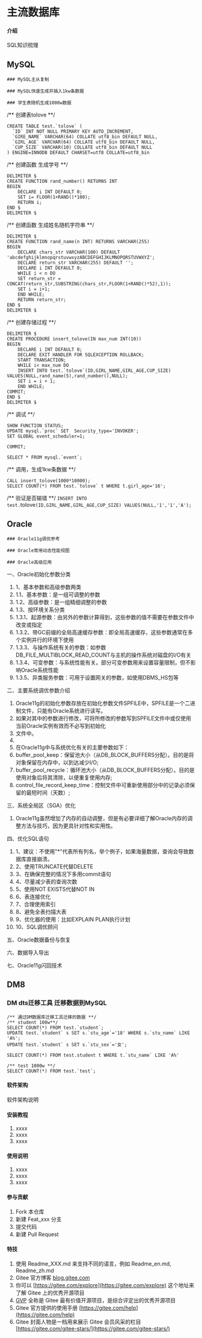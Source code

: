 # 主流数据库

#### 介绍
SQL知识梳理
## MySQL

    ### MySQL主从复制

    ### MySQL快速生成并插入1kw条数据

    ### 学生表随机生成1000w数据

/** 创建表tolove **/

```
CREATE TABLE test.`tolove` (
  `ID` INT NOT NULL PRIMARY KEY AUTO_INCREMENT,
  `GIRE_NAME` VARCHAR(64) COLLATE utf8_bin DEFAULT NULL,
  `GIRL_AGE` VARCHAR(64) COLLATE utf8_bin DEFAULT NULL,
  `CUP_SIZE` VARCHAR(10) COLLATE utf8_bin DEFAULT NULL
) ENGINE=INNODB DEFAULT CHARSET=utf8 COLLATE=utf8_bin

```


/** 创建函数 生成学号 **/

```
DELIMITER $
CREATE FUNCTION rand_number() RETURNS INT
BEGIN
	DECLARE i INT DEFAULT 0;
	SET i= FLOOR(1+RAND()*100);
	RETURN i;
END $
DELIMITER $
```


/** 创建函数 生成姓名随机字符串 **/

```
DELIMITER $
CREATE FUNCTION rand_name(n INT) RETURNS VARCHAR(255)
BEGIN
	DECLARE chars_str VARCHAR(100) DEFAULT 'abcdefghijklmnopqrstuvwxyzABCDEFGHIJKLMNOPQRSTUVWXYZ';
	DECLARE return_str VARCHAR(255) DEFAULT '';
	DECLARE i INT DEFAULT 0;
	WHILE i < n DO
	SET return_str = CONCAT(return_str,SUBSTRING(chars_str,FLOOR(1+RAND()*52),1));
	SET i = i+1;
	END WHILE;
	RETURN return_str;	
END $
DELIMITER $
```


/** 创建存储过程 **/

```
DELIMITER $
CREATE PROCEDURE insert_tolove(IN max_num INT(10))
BEGIN
	DECLARE i INT DEFAULT 0;
	DECLARE EXIT HANDLER FOR SQLEXCEPTION ROLLBACK;
	START TRANSACTION;
	WHILE i< max_num DO
	INSERT INTO test.`tolove`(ID,GIRL_NAME,GIRL_AGE,CUP_SIZE) VALUES(NULL,rand_name(5),rand_number(),NULL);
	SET i = i + 1;
	END WHILE;
COMMIT;
END $
DELIMITER $
```



/** 调试 **/

```
SHOW FUNCTION STATUS;
UPDATE mysql.`proc` SET  Security_type='INVOKER';
SET GLOBAL event_scheduler=1;

COMMIT;

SELECT * FROM mysql.`event`;
```



/** 调用，生成1kw条数据 **/

```
CALL insert_tolove(1000*10000);
SELECT COUNT(*) FROM test.`tolove` t WHERE t.girl_age='16';
```


/** 验证是否输错 **/
`INSERT INTO test.`tolove`(ID,GIRL_NAME,GIRL_AGE,CUP_SIZE) VALUES(NULL,'1','1','A');`

## Oracle

    ### Oracle11g调优参考

    ### Oracle常用动态性能视图 

    ### Oracle高级应用

一、Oracle初始化参数分类

1. 1、基本参数和高级参数两类
1. 1.1、基本参数：是一组可调整的参数
1. 1.2、高级参数：是一组精细调整的参数
1. 1.3、按环境关系分类
1. 1.3.1、起源参数：由另外的参数计算得到，这些参数的值不需要在参数文件中改变或指定
1. 1.3.2、带GC前缀的全局高速缓存参数：即全局高速缓存，这些参数通常在多个实例并行的环境下使用
1. 1.3.3、与操作系统有关的参数：如参数DB_FILE_MULTIBLOCK_READ_COUNT与主机的操作系统对磁盘的I/O有关
1. 1.3.4、可变参数：与系统性能有关。部分可变参数用来设置容量限制，但不影响Oracle系统性能
1. 1.3.5、异类服务参数：可用于设置网关的参数，如使用DBMS_HS包等


二、主要系统调优参数介绍

1. Oracle11g的初始化参数存放在初始化参数文件SPFILE中，SPFILE是一个二进制文件，只能有Oracle系统进行读写。
1. 如果对其中的参数进行修改，可将所修改的参数写到SPFILE文件中或仅使用当前Oracle实例有效而不必写到初始化
1. 文件中。
1. 
1. 在Oracle11g中与系统优化有关的主要参数如下：
1. buffer_pool_keep：保留池大小（从DB_BLOCK_BUFFERS分配）。目的是将对象保留在内存中，以到达减少I/O;
1. buffer_pool_recycle：循环池大小（从DB_BLOCK_BUFFERS分配）。目的是使用对象后将其清除，以便重复使用内存;
1. control_file_record_keep_time：控制文件中可重新使用部分中的记录必须保留的最短时间（天数）;



三、系统全局区（SGA）优化
1. Oracle11g虽然增加了内存的自动调整，但是有必要详细了解Oracle内存的调整方法与技巧，因为更具针对性和实用性。


四、优化SQL语句

1. 1、建议：不使用"*"代表所有列名，举个例子，如果海量数据，查询会导致数据库直接崩溃。
1. 2、使用TRUNCATE代替DELETE
1. 3、在确保完整的情况下多用commit语句
1. 4、尽量减少表的查询次数
1. 5、使用NOT EXISTS代替NOT IN
1. 6、表连接优化
1. 7、合理使用索引
1. 8、避免全表扫描大表
1. 9、优化器的使用：比如EXPLAIN PLAN执行计划
1. 10、SQL调优顾问


五、Oracle数据备份与恢复


六、数据导入导出


七、Oracle11g闪回技术


## DM8
### DM dts迁移工具 迁移数据到MySQL

```
/** 通过DM数据库迁移工具迁移的数据 **/
/** student 100w**/
SELECT COUNT(*) FROM test.`student`;
UPDATE test.`student` s SET s.`stu_age`='18' WHERE s.`stu_name` LIKE 'A%';
UPDATE test.`student` s SET s.`stu_sex`='女';
```



```
SELECT COUNT(*) FROM test.student t WHERE t.`stu_name` LIKE 'A%'

/** test 1000w **/
SELECT COUNT(*) FROM test.`test`;
```


#### 软件架构
软件架构说明


#### 安装教程

1.  xxxx
2.  xxxx
3.  xxxx

#### 使用说明

1.  xxxx
2.  xxxx
3.  xxxx

#### 参与贡献

1.  Fork 本仓库
2.  新建 Feat_xxx 分支
3.  提交代码
4.  新建 Pull Request


#### 特技

1.  使用 Readme\_XXX.md 来支持不同的语言，例如 Readme\_en.md, Readme\_zh.md
2.  Gitee 官方博客 [blog.gitee.com](https://blog.gitee.com)
3.  你可以 [https://gitee.com/explore](https://gitee.com/explore) 这个地址来了解 Gitee 上的优秀开源项目
4.  [GVP](https://gitee.com/gvp) 全称是 Gitee 最有价值开源项目，是综合评定出的优秀开源项目
5.  Gitee 官方提供的使用手册 [https://gitee.com/help](https://gitee.com/help)
6.  Gitee 封面人物是一档用来展示 Gitee 会员风采的栏目 [https://gitee.com/gitee-stars/](https://gitee.com/gitee-stars/)
